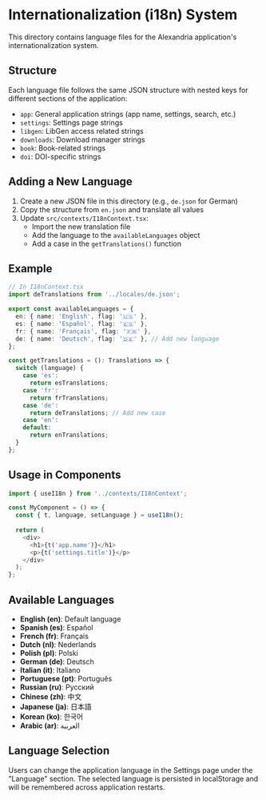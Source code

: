 # Internationalization (i18n) System

This directory contains language files for the Alexandria application's internationalization system.

## Structure

Each language file follows the same JSON structure with nested keys for different sections of the application:

- `app`: General application strings (app name, settings, search, etc.)
- `settings`: Settings page strings
- `libgen`: LibGen access related strings
- `downloads`: Download manager strings
- `book`: Book-related strings
- `doi`: DOI-specific strings

## Adding a New Language

1. Create a new JSON file in this directory (e.g., `de.json` for German)
2. Copy the structure from `en.json` and translate all values
3. Update `src/contexts/I18nContext.tsx`:
   - Import the new translation file
   - Add the language to the `availableLanguages` object
   - Add a case in the `getTranslations()` function

## Example

```typescript
// In I18nContext.tsx
import deTranslations from '../locales/de.json';

export const availableLanguages = {
  en: { name: 'English', flag: '🇺🇸' },
  es: { name: 'Español', flag: '🇪🇸' },
  fr: { name: 'Français', flag: '🇫🇷' },
  de: { name: 'Deutsch', flag: '🇩🇪' }, // Add new language
};

const getTranslations = (): Translations => {
  switch (language) {
    case 'es':
      return esTranslations;
    case 'fr':
      return frTranslations;
    case 'de':
      return deTranslations; // Add new case
    case 'en':
    default:
      return enTranslations;
  }
};
```

## Usage in Components

```typescript
import { useI18n } from '../contexts/I18nContext';

const MyComponent = () => {
  const { t, language, setLanguage } = useI18n();
  
  return (
    <div>
      <h1>{t('app.name')}</h1>
      <p>{t('settings.title')}</p>
    </div>
  );
};
```

## Available Languages

- **English (en)**: Default language
- **Spanish (es)**: Español
- **French (fr)**: Français
- **Dutch (nl)**: Nederlands
- **Polish (pl)**: Polski
- **German (de)**: Deutsch
- **Italian (it)**: Italiano
- **Portuguese (pt)**: Português
- **Russian (ru)**: Русский
- **Chinese (zh)**: 中文
- **Japanese (ja)**: 日本語
- **Korean (ko)**: 한국어
- **Arabic (ar)**: العربية

## Language Selection

Users can change the application language in the Settings page under the "Language" section. The selected language is persisted in localStorage and will be remembered across application restarts. 